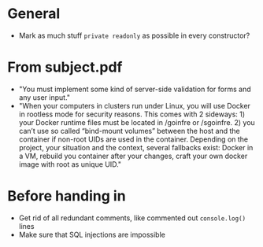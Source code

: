 # General

- Mark as much stuff `private readonly` as possible in every constructor?

# From subject.pdf

- "You must implement some kind of server-side validation for forms and any user input."
- "When your computers in clusters run under Linux, you will use Docker in rootless mode for security reasons. This comes with 2 sideways: 1) your Docker runtime files must be located in /goinfre or /sgoinfre. 2) you can’t use so called “bind-mount volumes” between the host and the container if non-root UIDs are used in the container. Depending on the project, your situation and the context, several fallbacks exist: Docker in a VM, rebuild you container after your changes, craft your own docker image with root as unique UID."

# Before handing in

- Get rid of all redundant comments, like commented out `console.log()` lines
- Make sure that SQL injections are impossible
